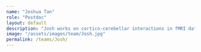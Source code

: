 ```yaml
---
name: "Joshua Tan"
role: "Postdoc"
layout: default
description: "Josh works on cortico-cerebellar interactions in fMRI data. His research focuses on the contribution of these interactions to learning and expertise, and the generalisation of the cerebellum’s role across both motor and non-motor actions."
image: "/assets/images/team/Josh.jpg"
permalink: /teams/Josh/
---
```


